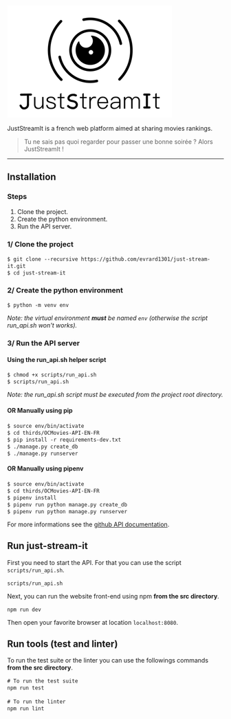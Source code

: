 ![](res/logo.png)

JustStreamIt is a french web platform aimed at sharing movies rankings.

> Tu ne sais pas quoi regarder pour passer une bonne soirée ? Alors JustStreamIt !

---

## Installation

### Steps
1. Clone the project.
2. Create the python environment.
3. Run the API server.


### 1/ Clone the project
```
$ git clone --recursive https://github.com/evrard1301/just-stream-it.git
$ cd just-stream-it
```

### 2/ Create the python environment
```
$ python -m venv env
```

*Note: the virtual environment **must** be named ``env`` (otherwise the script run_api.sh won't works).*


### 3/ Run the API server
#### Using the run_api.sh helper script
```
$ chmod +x scripts/run_api.sh
$ scripts/run_api.sh
```
*Note: the run_api.sh script must be executed from the project root directory.*

####  OR Manually using pip
```
$ source env/bin/activate
$ cd thirds/OCMovies-API-EN-FR
$ pip install -r requirements-dev.txt
$ ./manage.py create_db
$ ./manage.py runserver
```

####  OR Manually using pipenv
```
$ source env/bin/activate
$ cd thirds/OCMovies-API-EN-FR
$ pipenv install
$ pipenv run python manage.py create_db
$ pipenv run python manage.py runserver
```

For more informations see the [github API documentation](https://github.com/OpenClassrooms-Student-Center/OCMovies-API-EN-FR/blob/master/README.md).

## Run just-stream-it
First you need to start the API. For that you can use the script
``scripts/run_api.sh``.

```
scripts/run_api.sh
```

Next, you can run the website front-end using npm **from the src directory**.
```
npm run dev
```

Then open your favorite browser at location ``localhost:8080``.

## Run tools (test and linter)

To run the test suite or the linter you can use the followings
commands **from the src directory**.

```
# To run the test suite
npm run test

# To run the linter
npm run lint
```

